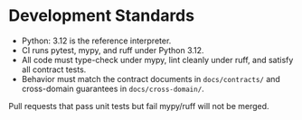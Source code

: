 # Development Standards

- Python: 3.12 is the reference interpreter.
- CI runs pytest, mypy, and ruff under Python 3.12.
- All code must type-check under mypy, lint cleanly under ruff, and satisfy all contract tests.
- Behavior must match the contract documents in `docs/contracts/` and cross-domain guarantees in `docs/cross-domain/`.

Pull requests that pass unit tests but fail mypy/ruff will not be merged.
